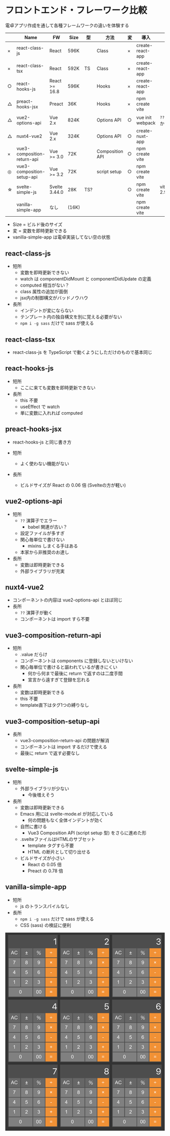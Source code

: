 # フロントエンド・フレーワーク比較

電卓アプリ作成を通して各種フレームワークの違いを体験する

|    | Name                        | FW            | Size  | 型  | 方法            | 変 | 導入             |             |
|----|-----------------------------|---------------|-------|-----|-----------------|----|------------------|-------------|
| × | react-class-js              | React         | 596K  |     | Class           | × | create-react-app |             |
| × | react-class-tsx             | React         | 592K  | TS  | Class           | × | create-react-app |             |
| ○ | react-hooks-js              | React >= 16.8 | 596K  |     | Hooks           | × | create-react-app |             |
| △ | preact-hooks-jsx            | Preact        | 36K   |     | Hooks           | × | npm create vite  |             |
| △ | vue2-options-api            | Vue 2.x       | 824K  |     | Options API     | ○ | vue init webpack | `??` 動かず |
| △ | nuxt4-vue2                  | Vue 2.x       | 324K  |     | Options API     | ○ | create-nuxt-app  |             |
| × | vue3-composition-return-api | Vue >= 3.0    | 72K   |     | Composition API | ○ | npm create vite  |             |
| ◎ | vue3-composition-setup-api  | Vue >= 3.2    | 72K   |     | script setup    | ○ | npm create vite  |             |
| ☆ | svelte-simple-js            | Svelte 3.44.0 | 28K   | TS? |                 | ○ | npm create vite  | vite 2.9.0  |
|    | vanilla-simple-app          | なし          | (16K) |     |                 |    | npm create vite  |             |

- Size = ビルド後のサイズ
- 変 = 変数を即時更新できる
- vanilla-simple-app は電卓実装してない空の状態

## react-class-js

- 短所
  - 変数を即時更新できない
  - watch は componentDidMount と componentDidUpdate の定義
  - computed 相当がない？
  - class 属性の追加が面倒
  - jsx内の制御構文がバッドノウハウ
- 長所
  - インデントが変にならない
  - テンプレート内の独自構文を別に覚える必要がない
  - `npm i -g sass` だけで sass が使える

## react-class-tsx

- react-class-js を TypeScript で動くようにしただけのもので基本同じ

## react-hooks-js

- 短所
  - ここに来ても変数を即時更新できない
- 長所
  - this 不要
  - useEffect で watch
  - 単に変数に入れれば computed

## preact-hooks-jsx

- react-hooks-js と同じ書き方

- 短所
  - よく使わない機能がない
- 長所
  - ビルドサイズが React の 0.06 倍 (Svelteの方が軽い)

## vue2-options-api

- 短所
  - `??` 演算子でエラー
    - babel 関連が古い？
  - 設定ファイルが多すぎ
  - 関心毎単位で書けない
    - mixins しまくる手はある
  - 本家から非推奨のお達し
- 長所
  - 変数は即時更新できる
  - 外部ライブラリが充実

## nuxt4-vue2

- コンポーネントの内容は vue2-options-api とほぼ同じ
- 長所
  - `??` 演算子が動く
  - コンポーネントは import すら不要

## vue3-composition-return-api

- 短所
  - .value だらけ
  - コンポーネントは components に登録しないといけない
  - 関心毎単位で書けると謳われているが書きにくい
    - 何から何まで最後に return で返すのは二度手間
    - 宣言から遠すぎて登録を忘れる
- 長所
  - 変数は即時更新できる
  - this 不要
  - template直下はタグ1つの縛りなし

## vue3-composition-setup-api

- 長所
  - vue3-composition-return-api の問題が解消
  - コンポーネントは import するだけで使える
  - 最後に return で返す必要なし

## svelte-simple-js

- 短所
  - 外部ライブラリが少ない
    - 今後増えそう
- 長所
  - 変数は即時更新できる
  - Emacs 用には svelte-mode.el が対応している
    - 何の問題もなく全体インデントが効く
  - 自然に書ける
    - Vue3 Composition API (script setup 型) をさらに進めた形
  - .svelteファイルはHTMLのサブセット
    - template タグすら不要
    - HTML の断片として切り出せる
  - ビルドサイズが小さい
    - React の 0.05 倍
    - Preact の 0.78 倍

## vanilla-simple-app

- 短所
  - js のトランスパイルなし
- 長所
  - `npm i -g sass` だけで sass が使える
  - CSS (sass) の検証に便利

![](image.png)
